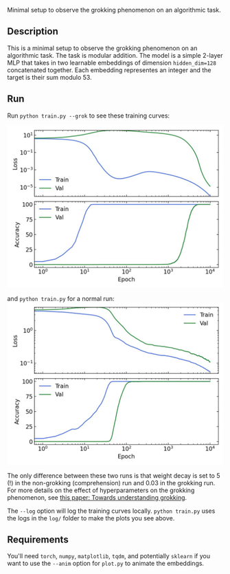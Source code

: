 Minimal setup to observe the grokking phenomenon on an algorithmic task. 
## Description
This is a minimal setup to observe the grokking phenomenon on an algorithmic task.
The task is modular addition. The model is a simple 2-layer MLP that takes in two learnable embeddings of dimension `hidden_dim=128` concatenated together. Each embedding representes an integer and the target is their sum modulo 53.

## Run
Run `python train.py --grok` to see these training curves:

![grok](./metrics_grokking.jpg)

and `python train.py` for a normal run:
![normal](./metrics_comprehension.jpg)

The only difference between these two runs is that weight decay is set to 5 (!) in the non-grokking (comprehension) run and 0.03 in the grokking run. For more details on the effect of hyperparameters on the grokking phenomenon, see [this paper: Towards understanding grokking](https://arxiv.org/abs/2205.10343).

The ``--log`` option will log the training curves locally. ``python train.py`` uses the logs in the `log/` folder to make the plots you see above.

## Requirements
You'll need `torch`, `numpy`, `matplotlib`, `tqdm`, and potentially `sklearn` if you want to use the `--anim` option for `plot.py` to animate the embeddings.